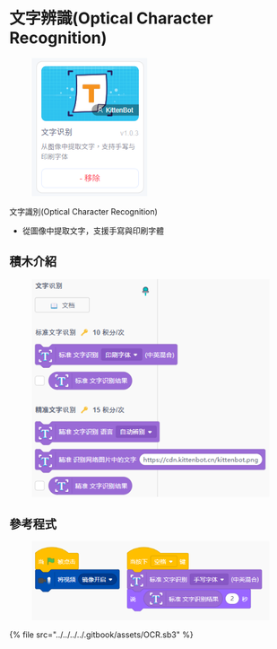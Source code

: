 # 文字辨識(Optical Character Recognition)

<figure><img src="../../../../.gitbook/assets/image (4) (1).png" alt=""><figcaption></figcaption></figure>

文字識別(Optical Character Recognition)

* 從圖像中提取文字，支援手寫與印刷字體

## 積木介紹

<figure><img src="../../../../.gitbook/assets/image (6) (1).png" alt=""><figcaption></figcaption></figure>

## 參考程式

<figure><img src="../../../../.gitbook/assets/image (5) (1).png" alt=""><figcaption></figcaption></figure>

{% file src="../../../../.gitbook/assets/OCR.sb3" %}

